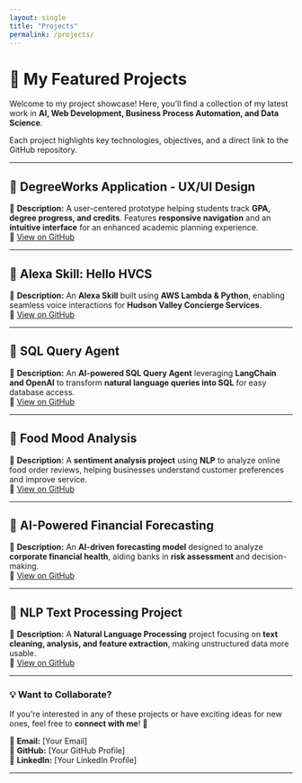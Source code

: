```yaml
---
layout: single
title: "Projects"
permalink: /projects/
---
```


# 🚀 My Featured Projects  
Welcome to my project showcase! Here, you’ll find a collection of my latest work in **AI, Web Development, Business Process Automation, and Data Science**.  

Each project highlights key technologies, objectives, and a direct link to the GitHub repository.  

---

## 🔹 DegreeWorks Application - UX/UI Design  
📌 **Description:** A user-centered prototype helping students track **GPA, degree progress, and credits**. Features **responsive navigation** and an **intuitive interface** for an enhanced academic planning experience.  
🔗 [View on GitHub](https://github.com/NaviReddy369/DegreeWorksApplication--UXI-Design)  

---

## 🔹 Alexa Skill: Hello HVCS  
📌 **Description:** An **Alexa Skill** built using **AWS Lambda & Python**, enabling seamless voice interactions for **Hudson Valley Concierge Services**.  
🔗 [View on GitHub](https://github.com/NaviReddy369/alexa-skill-Hellohvcs)  

---

## 🔹 SQL Query Agent  
📌 **Description:** An **AI-powered SQL Query Agent** leveraging **LangChain and OpenAI** to transform **natural language queries into SQL** for easy database access.  
🔗 [View on GitHub](https://github.com/NaviReddy369/SQL-QUERY-AGENT)  

---

## 🔹 Food Mood Analysis  
📌 **Description:** A **sentiment analysis project** using **NLP** to analyze online food order reviews, helping businesses understand customer preferences and improve service.  
🔗 [View on GitHub](https://github.com/NaviReddy369/FoodMoodAnalysis)  

---

## 🔹 AI-Powered Financial Forecasting  
📌 **Description:** An **AI-driven forecasting model** designed to analyze **corporate financial health**, aiding banks in **risk assessment** and decision-making.  
🔗 [View on GitHub](https://github.com/NaviReddy369/AI-Powered-Financial-Forecasting-for-Banking-Institutions)  

---

## 🔹 NLP Text Processing Project  
📌 **Description:** A **Natural Language Processing** project focusing on **text cleaning, analysis, and feature extraction**, making unstructured data more usable.  
🔗 [View on GitHub](https://github.com/NaviReddy369/NLP-Text-Processing-Project)  

---

### 💡 **Want to Collaborate?**  
If you're interested in any of these projects or have exciting ideas for new ones, feel free to **connect with me**! 🚀  

📧 **Email:** [Your Email]  
🐙 **GitHub:** [Your GitHub Profile]  
💼 **LinkedIn:** [Your LinkedIn Profile]  

---
